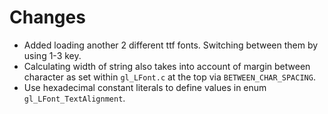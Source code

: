 # Changes

* Added loading another 2 different ttf fonts. Switching between them by using 1-3 key.
* Calculating width of string also takes into account of margin between character as set within `gl_LFont.c` at the top via `BETWEEN_CHAR_SPACING`.
* Use hexadecimal constant literals to define values in enum `gl_LFont_TextAlignment`.
